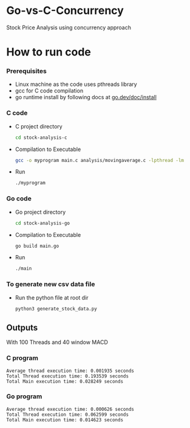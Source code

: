 # Go-vs-C-Concurrency
Stock Price Analysis using concurrency approach

# How to run code
### Prerequisites
- Linux machine as the code uses pthreads library
- gcc for C code compilation
- go runtime install by following docs at [go.dev/doc/install](https://go.dev/doc/install)

### C code
- C project directory
  
  ```bash
  cd stock-analysis-c
  ```
- Compilation to Executable

  ```bash
  gcc -o myprogram main.c analysis/movingaverage.c -lpthread -lm
  ```
- Run 

  ```bash
  ./myprogram
  ```

### Go code
- Go project directory
  
  ```bash
  cd stock-analysis-go
  ```
- Compilation to Executable

  ```bash
  go build main.go
  ```
- Run 

  ```bash
  ./main
  ```

### To generate new csv data file
- Run the python file at root dir

  ```bash
  python3 generate_stock_data.py
  ```

## Outputs

With 100 Threads and 40 window MACD
 
### C program

```
Average thread execution time: 0.001935 seconds
Total Thread execution time: 0.193539 seconds
Total Main execution time: 0.028249 seconds
```

### Go program

``` 
Average thread execution time: 0.000626 seconds
Total Thread execution time: 0.062599 seconds
Total Main execution time: 0.014623 seconds
```
